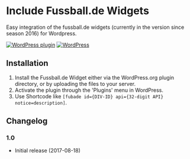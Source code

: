 # Include Fussball.de Widgets #

Easy integration of the fussball.de widgets (currently in the version since season 2016) for Wordpress.

[![WordPress plugin](https://img.shields.io/github/release/mheob/include-fussball-de-widgets.svg?style=flat-square)](https://github.com/mheob/include-fussball-de-widgets/releases)
[![WordPress](https://img.shields.io/wordpress/v/akismet.svg?style=flat-square)]()

## Installation ##
1. Install the Fussball.de Widget either via the WordPress.org plugin directory, or by uploading the files to your server.
1. Activate the plugin through the 'Plugins' menu in WordPress.
1. Use Shortcode like `[fubade id={DIV-ID} api={32-digit API} notice=description]`.

## Changelog ##
### 1.0 ###
* Initial release (2017-08-18)
